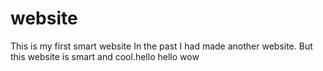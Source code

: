 # website
This is my first smart website
In the past I had made another website. But this website is smart and cool.hello
hello
wow
